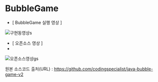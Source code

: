 # BubbleGame


- [ BubbleGame 실행 영상 ] 


![구현동영상s](https://github.com/cw1662/BubbleGame/assets/101031116/6b9947d3-473a-464a-8558-2c706bd8a126)






- [ 오픈소스 영상 ]
- 

![오픈소스영상gs](https://github.com/cw1662/BubbleGame/assets/101031116/908f4a1e-6c91-4e98-b4ac-26df312cf3d1)


원본 소스코드 출처(URL) : https://github.com/codingspecialist/java-bubble-game-v2
